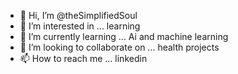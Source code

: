- 👋 Hi, I’m @theSimplifiedSoul
- 👀 I’m interested in ... learning
- 🌱 I’m currently learning ... Ai and machine learning
- 💞️ I’m looking to collaborate on ... health projects
- 📫 How to reach me ... linkedin

<!---
theSimplifiedSoul/theSimplifiedSoul is a ✨ special ✨ repository because its `README.md` (this file) appears on your GitHub profile.
You can click the Preview link to take a look at your changes.
--->
